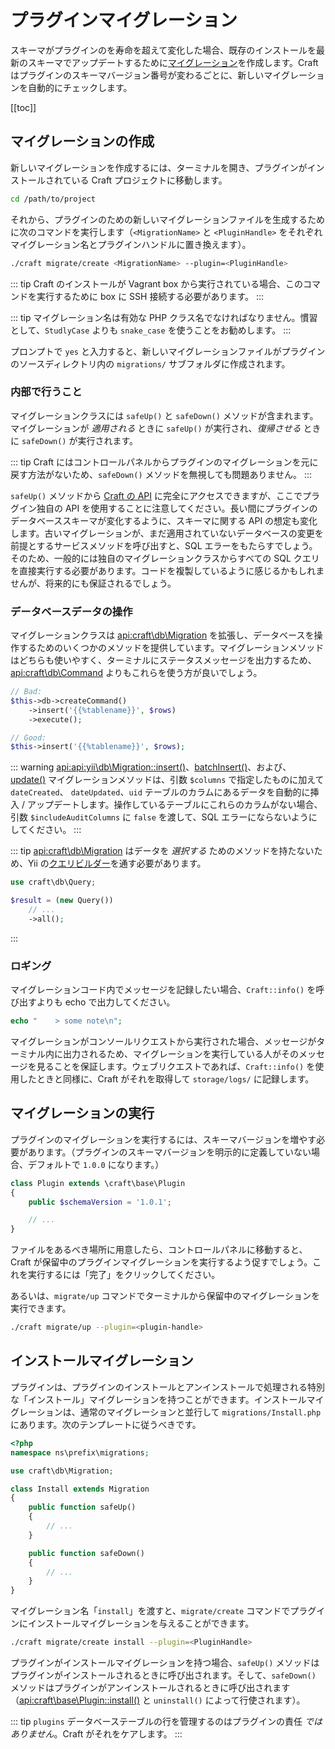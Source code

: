 # プラグインマイグレーション

スキーマがプラグインのを寿命を超えて変化した場合、既存のインストールを最新のスキーマでアップデートするために[マイグレーション](https://www.yiiframework.com/doc/guide/2.0/en/db-migrations)を作成します。Craft はプラグインのスキーマバージョン番号が変わるごとに、新しいマイグレーションを自動的にチェックします。

[[toc]]

## マイグレーションの作成

新しいマイグレーションを作成するには、ターミナルを開き、プラグインがインストールされている Craft プロジェクトに移動します。

```bash
cd /path/to/project
```

それから、プラグインのための新しいマイグレーションファイルを生成するために次のコマンドを実行します（`<MigrationName>` と `<PluginHandle>` をそれぞれマイグレーション名とプラグインハンドルに置き換えます）。

```bash
./craft migrate/create <MigrationName> --plugin=<PluginHandle>
```

::: tip
Craft のインストールが Vagrant box から実行されている場合、このコマンドを実行するために box に SSH 接続する必要があります。
:::

::: tip
マイグレーション名は有効な PHP クラス名でなければなりません。慣習として、`StudlyCase` よりも `snake_case` を使うことをお勧めします。
:::

プロンプトで `yes` と入力すると、新しいマイグレーションファイルがプラグインのソースディレクトリ内の `migrations/` サブフォルダに作成されます。

### 内部で行うこと

マイグレーションクラスには `safeUp()` と `safeDown()` メソッドが含まれます。マイグレーションが _適用される_ ときに `safeUp()` が実行され、_復帰させる_ ときに `safeDown()` が実行されます。

::: tip
Craft にはコントロールパネルからプラグインのマイグレーションを元に戻す方法がないため、`safeDown()` メソッドを無視しても問題ありません。
:::

`safeUp()` メソッドから [Craft の API](https://docs.craftcms.com/api/v3/) に完全にアクセスできますが、ここでプラグイン独自の API を使用することに注意してください。長い間にプラグインのデータベーススキーマが変化するように、スキーマに関する API の想定も変化します。古いマイグレーションが、まだ適用されていないデータベースの変更を前提とするサービスメソッドを呼び出すと、SQL エラーをもたらすでしょう。そのため、一般的には独自のマイグレーションクラスからすべての SQL クエリを直接実行する必要があります。コードを複製しているように感じるかもしれませんが、将来的にも保証されるでしょう。

### データベースデータの操作

マイグレーションクラスは <api:craft\db\Migration> を拡張し、データベースを操作するためのいくつかのメソッドを提供しています。マイグレーションメソッドはどちらも使いやすく、ターミナルにステータスメッセージを出力するため、<api:craft\db\Command> よりもこれらを使う方が良いでしょう。

```php
// Bad:
$this->db->createCommand()
    ->insert('{{%tablename}}', $rows)
    ->execute();

// Good:
$this->insert('{{%tablename}}', $rows);
```

::: warning
<api:api:yii\db\Migration::insert()>、[batchInsert()](api:craft\db\Migration::batchInsert())、および、[update()](api:yii\db\Migration::update()) マイグレーションメソッドは、引数 `$columns` で指定したものに加えて `dateCreated`、 `dateUpdated`、`uid` テーブルのカラムにあるデータを自動的に挿入 / アップデートします。操作しているテーブルにこれらのカラムがない場合、引数 `$includeAuditColumns` に `false` を渡して、SQL エラーにならないようにしてください。
:::

::: tip
<api:craft\db\Migration> はデータを _選択する_ ためのメソッドを持たないため、Yii の[クエリビルダー](https://www.yiiframework.com/doc/guide/2.0/en/db-query-builder)を通す必要があります。

```php
use craft\db\Query;

$result = (new Query())
    // ...
    ->all();
```

:::

### ロギング

マイグレーションコード内でメッセージを記録したい場合、`Craft::info()` を呼び出すよりも echo で出力してください。

```php
echo "    > some note\n";
```

マイグレーションがコンソールリクエストから実行された場合、メッセージがターミナル内に出力されるため、マイグレーションを実行している人がそのメッセージを見ることを保証します。ウェブリクエストであれば、`Craft::info()` を使用したときと同様に、Craft がそれを取得して `storage/logs/` に記録します。

## マイグレーションの実行

プラグインのマイグレーションを実行するには、スキーマバージョンを増やす必要があります。（プラグインのスキーマバージョンを明示的に定義していない場合、デフォルトで `1.0.0` になります。）

```php
class Plugin extends \craft\base\Plugin
{
    public $schemaVersion = '1.0.1';

    // ...
}
```

ファイルをあるべき場所に用意したら、コントロールパネルに移動すると、Craft が保留中のプラグインマイグレーションを実行するよう促すでしょう。これを実行するには「完了」をクリックしてください。

あるいは、`migrate/up` コマンドでターミナルから保留中のマイグレーションを実行できます。

```bash
./craft migrate/up --plugin=<plugin-handle>
```

## インストールマイグレーション

プラグインは、プラグインのインストールとアンインストールで処理される特別な「インストール」マイグレーションを持つことができます。インストールマイグレーションは、通常のマイグレーションと並行して `migrations/Install.php` にあります。次のテンプレートに従うべきです。

```php
<?php
namespace ns\prefix\migrations;

use craft\db\Migration;

class Install extends Migration
{
    public function safeUp()
    {
        // ...
    }

    public function safeDown()
    {
        // ...
    }
}
```

マイグレーション名「`install`」を渡すと、`migrate/create` コマンドでプラグインにインストールマイグレーションを与えることができます。

```bash
./craft migrate/create install --plugin=<PluginHandle>
```

プラグインがインストールマイグレーションを持つ場合、`safeUp()` メソッドはプラグインがインストールされるときに呼び出されます。そして、`safeDown()` メソッドはプラグインがアンインストールされるときに呼び出されます（<api:craft\base\Plugin::install()> と `uninstall()` によって行使されます）。

::: tip
`plugins` データベーステーブルの行を管理するのはプラグインの責任 *ではありません*。Craft がそれをケアします。
:::

